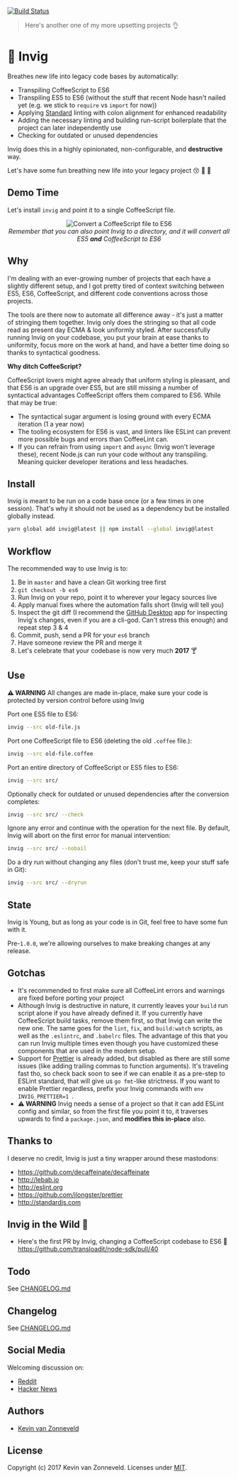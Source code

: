 [![Build Status](https://travis-ci.org/kvz/invig.svg?branch=master)](https://travis-ci.org/kvz/invig)

> Here's another one of my more upsetting projects 👌

# 🌿 Invig

Breathes new life into legacy code bases by automatically:

 - Transpiling CoffeeScript to ES6
 - Transpiling ES5 to ES6 (without the stuff that recent Node hasn't nailed yet (e.g. we stick to `require` vs `import` for now))
 - Applying [Standard](http://standardjs.com) linting with colon alignment for enhanced readability
 - Adding the necessary linting and building run-script boilerplate that the project can later independently use
 - Checking for outdated or unused dependencies
 
Invig does this in a highly opinionated, non-configurable, and **destructive** way. 

Let's have some fun breathing new life into your legacy project 😚 💨 🌿 

## Demo Time

Let's install `invig` and point it to a single CoffeeScript file.

<div align="center">
<img alt="Convert a CoffeeScript file to ES6" src="https://cloud.githubusercontent.com/assets/26752/22144124/e715257e-defc-11e6-8d23-d8a24aa95825.gif">
<br>
<em>Remember that you can also point Invig to a directory, and it will convert all ES5 <strong>and</strong> CoffeeScript to ES6</em>
</div>

## Why

I'm dealing with an ever-growing number of projects that each have a slightly different setup, and I got pretty tired of context switching between ES5, ES6, CoffeeScript, and different code conventions across those projects.

The tools are there now to automate all difference away - it's just a matter of stringing them together. Invig only does the stringing so that all code read as present day ECMA & look uniformly styled. After successfully running Invig on your codebase, you put your brain at ease thanks to uniformity, focus more on the work at hand, and have a better time doing so thanks to syntactical goodness.

**Why ditch CoffeeScript?**

CoffeeScript lovers might agree already that uniform styling is pleasant, and that ES6 is an upgrade over ES5, but are still missing a number of syntactical advantages CoffeeScript offers them compared to ES6. While that may be true:

- The syntactical sugar argument is losing ground with every ECMA iteration (1 a year now) 
- The tooling ecosystem for ES6 is vast, and linters like ESLint can prevent more possible bugs and errors than CoffeeLint can. 
- If you can refrain from using `import` and `async` (Invig won't leverage these), recent Node.js can run your code without any transpiling. Meaning quicker developer iterations and less headaches.

## Install

Invig is meant to be run on a code base once (or a few times in one session). That's why it should not be used as a dependency but be installed globally instead.

```bash
yarn global add invig@latest || npm install --global invig@latest
```

## Workflow 

The recommended way to use Invig is to:

1. Be in `master` and have a clean Git working tree first
1. `git checkout -b es6`
2. Run Invig on your repo, point it to wherever your legacy sources live
3. Apply manual fixes where the automation falls short (Invig will tell you)
4. Inspect the git diff (I recommend the [GitHub Desktop](https://desktop.github.com) app for inspecting Invig's changes, even if you are a cli-god. Can't stress this enough) and repeat step 3 & 4
5. Commit, push, send a PR for your `es6` branch
6. Have someone review the PR and merge it
7. Let's celebrate that your codebase is now very much **2017** 🍸

## Use

**⚠️ WARNING** All changes are made in-place, make sure your code is protected by version control before using Invig 

Port one ES5 file to ES6:

```bash
invig --src old-file.js
```

Port one CoffeeScript file to ES6 (deleting the old `.coffee` file.):

```bash
invig --src old-file.coffee
```

Port an entire directory of CoffeeScript or ES5 files to ES6:

```bash
invig --src src/
```

Optionally check for outdated or unused dependencies after the conversion completes:

```bash
invig --src src/ --check
```

Ignore any error and continue with the operation for the next file. By default, Invig will abort on the first error for manual intervention:

```bash
invig --src src/ --nobail
```

Do a dry run without changing any files (don't trust me, keep your stuff safe in Git):

```bash
invig --src src/ --dryrun
```

## State

Invig is Young, but as long as your code is in Git, feel free to have some fun with it.

Pre-`1.0.0`, we're allowing ourselves to make breaking changes at any release.

## Gotchas

- It's recommended to first make sure all CoffeeLint errors and warnings are fixed before porting your project
- Although Invig is destructive in nature, it currently leaves your `build` run script alone if you have already defined it. If you currently have CoffeeScript build tasks, remove them first, so that Invig can write the new one. 
The same goes for the `lint`, `fix`, and `build:watch` scripts, as well as the `.eslintrc`, and `.babelrc` files. The advantage of this that you can run Invig multiple times even though you have customized these components that are used in the modern setup.
- Support for [Prettier](https://github.com/jlongster/prettier) is already added, but disabled as there are still some issues (like adding trailing commas to function arguments). It's traveling fast tho, so check back soon to see if we can enable it as a pre-step to ESLint standard, that will give us `go fmt`-like strictness. If you want to enable Prettier regardless, prefix your Invig commands with `env INVIG_PRETTIER=1 `.
- **⚠️ WARNING** Invig needs a sense of a project so that it can add ESLint config and similar, so from the first file you point it to, it traverses upwards to find a `package.json`, and **modifies this in-place** also.

## Thanks to

I deserve no credit, Invig is just a tiny wrapper around these mastodons:

- <https://github.com/decaffeinate/decaffeinate>
- <http://lebab.io>
- <http://eslint.org>
- <https://github.com/jlongster/prettier>
- <http://standardjs.com>

## Invig in the Wild 🌿

- Here's the first PR by Invig, changing a CoffeeScript codebase to ES6 💚 <https://github.com/transloadit/node-sdk/pull/40>

## Todo

See [CHANGELOG.md](CHANGELOG.md)

## Changelog

See [CHANGELOG.md](CHANGELOG.md)

## Social Media

Welcoming discussion on:

- [Reddit](https://www.reddit.com/r/javascript/comments/5p2swy/invig_automatically_converts_es5_coffeescript/)
- [Hacker News](https://news.ycombinator.com/item?id=13442421)

## Authors

- [Kevin van Zonneveld](https://transloadit.com/about/#kevin)

## License

Copyright (c) 2017 Kevin van Zonneveld. Licenses under [MIT](LICENSE).
